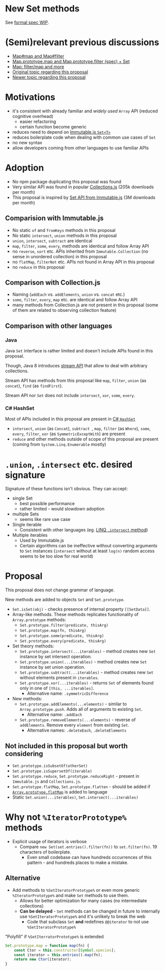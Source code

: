 # New Set methods

See [formal spec WIP](https://ginden.github.io/set-methods/).

# (Semi)relevant previous discussions

* [Map#map and Map#filter](https://github.com/tc39/ecma262/pull/13)
* [Map.prototype.map and Map.prototype.filter (spec) + Set](https://esdiscuss.org/notes/2014-11-19)
* [Map: filter/map and more](https://esdiscuss.org/topic/map-filter-map-and-more)
* [Original topic regarding this proposal](https://esdiscuss.org/topic/new-set-prototype-methods)
* [Newer topic regarding this proposal](https://esdiscuss.org/topic/new-set-methods-again)
 

# Motivations

* it's consistent with already familiar and *widely used* `Array` API (reduced cognitive overhead)
  * easier refactoring
  * certain function become generic
* reduces need to depend on [Immutable.js `Set<T>`](https://facebook.github.io/immutable-js/docs/#/Set)
* reduces boilerplate code when dealing with common use cases of `Set`
* no new syntax
* allow developers coming from other languages to use familiar APIs

# Adoption

* No npm package duplicating this proposal was found
* Very similar API was found in popular [Collections.js](https://www.npmjs.com/package/collections) (205k downloads per month)
* This proposal is inspired by [Set<T> API from Immutable.js](https://facebook.github.io/immutable-js/docs/#/Set) (3M downloads per month)

## Comparision with Immutable.js

* No static `of` and `fromKeys` methods in this proposal
* No static `intersect`, `union` methods in this proposal
* `union`, `intersect`, `subtract` are identical
* `map`, `filter`, `some`, `every`,   methods are identical and follow Array API
* no `reverse`, `sort` etc. APIs inherited from `Immutable.Collection` (no sense in unordered collection) in this proposal
* no `flatMap`, `filterNot` etc. APIs not found in Array API in this proposal
* no `reduce` in this proposal

## Comparison with Collection.js

* Naming (`addEach` vs. `addElements`, `union` vs. `concat` etc.)
* `some`, `filter`, `every`, `map` etc. are identical and follow Array API
* many methods from Collection.js are not present in this proposal (some of them are related to observing collection feature)

## Comparison with other languages

### Java

Java `Set` interface is rather limited and doesn't include APIs found in this proposal.

Though, Java 8 introduces [stream API](http://docs.oracle.com/javase/8/docs/api/java/util/stream/package-summary.html) that allow to deal with arbitrary collections.

Stream API has methods from this proposal like `map`, `filter`, `union` (as `concat`), `find` (as `findFirst`).

Stream API nor `Set` does not include `intersect`, `xor`, `some`, `every`.


### C# HashSet

Most of APIs included in this proposal are present in [C# `HashSet`](https://msdn.microsoft.com/en-us/library/bb359438.aspx)

* `intersect`, `union` (as `Concat`), `subtract `,  `map`, `filter` (as `Where`), `some`, `every`, `filter`, `xor` (as `SymmetricExceptWith`) are present
* `reduce` and other methods outside of scope of this proposal are present (coming from `System.Linq.Enumerable` mostly)

# `.union`, `.intersect` etc. desired signature

Signature of these functions isn't obvious. They can accept:

* single Set
  * best possible performance
  * rather limited - would slowdown adoption
* multiple Sets
  * seems like rare use case
* Single iterable
  * Consistent with other languages (eg. [LINQ `.intersect` method](https://msdn.microsoft.com/en-us/library/bb460136(v=vs.100).aspx))
* Multiple iterables
  * Used by Immutable.js
  * Certain algorithms can be ineffective without converting arguments to `Set` instances (`intersect` without at least `log(n)` random access seems to be too slow for real world)


# Proposal

This proposal does not change grammar of language. 

New methods are added to objects `Set` and `Set.prototype`.

* `Set.isSet(obj)` - checks presence of internal property ``[[SetData]]``.
* Array-like methods. These methods replicates functionality of `Array.prototype` methods:
  * `Set.prototype.filter(predicate, thisArg)`
  * `Set.prototype.map(fn, thisArg)`
  * `Set.prototype.some(predicate, thisArg)`
  * `Set.prototype.every(predicate, thisArg)`
* Set theory methods:
  * `Set.prototype.intersect(...iterables)` - method creates new `Set` instance by set intersect operation.
  * `Set.prototype.union(...iterables)` - method creates new `Set` instance by set union operation.
  * `Set.prototype.subtract(...iterables)` - method creates new `Set` without elements present in `iterables`.
  * `Set.prototype.xor(...iterables)` - returns `Set` of elements found only in one of `[this, ...iterables]`.
    * Alternative name: `.symmetricDifference`
* New methods:
  * `Set.prototype.addElements(...elements)` - similar to `Array.prototype.push`. Adds all of arguments to existing `Set`.
    * Alternative name: `.addEach`
  * `Set.prototype.removeElements(...elements)` - reverse of `addElements`. Remove every `element` from existing `Set`.
    * Alternative names: `.deleteEach`, `.deleteElements`

## Not included in this proposal but worth considering

* `Set.prototype.isSubsetOf(otherSet)`
* `Set.prototype.isSupersetOf(iterable)`
* `Set.prototype.reduce`, `Set.prototype.reduceRight` - present in `Immutable.js` and `Collections.js`. 
* `Set.prototype.flatMap`, `Set.prototype.flatten` - should be added if [`Array.prototype.flatMap`](https://github.com/tc39/proposal-flatMap) is added to language
* Static `Set.union(...iterables)`, `Set.intersect(...iterables)`

# Why not `%IteratorPrototype%` methods

* Explicit usage of iterators is verbose
  * Compare `new Set(set.entries().filter(fn))` to `set.filter(fn)`. 19 characters of boilerplate.
    * Even small codebase can have hundreds occurrences of this pattern - and hundreds places to make a mistake.

## Alternative

* Add methods to `%SetIteratorPrototype%` or even more generic `%IteratorPrototype%` and make `Set` methods to use them.
    * Allows for better optimization for many cases (no intermediate collections)
    * **Can be delayed** - `Set` methods can be changed in future to internally use `%SetIteratorPrototype%` and it's unlikely to break the web
        * Code that subclass `Set` **and** redefines `@@iterator` to not use `%SetIteratorPrototype%`
    
"Polyfill" if `%SetIterratorPrototype%` is extended

```javascript
Set.prototype.map = function map(fn) {
    const Ctor = this.constructor[Symbol.species];
    const iterator = this.entries().map(fn);
    return new Ctor(iterator);
}
```